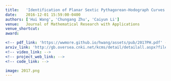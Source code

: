 ```yaml
---
title:   'Identification of Planar Sextic Pythagorean-Hodograph Curves'
date:    2016-12-01 15:59:00-0400
authors: ['Hui Wang', 'Chungang Zhu', 'Caiyun Li']
venue:   Journal of Mathematical Research with Applications
venue_shortcut: 
award:

<!-- pdf_link: 'https://wwmore.github.io/hwang/assets/pub/2017PH.pdf' -->
arxiv_link: 'http://gb.oversea.cnki.net/kcms/detail/detailall.aspx?filename=sxyj201701007&dbcode=CJFQ&dbname=CJFQTOTAL'
<!-- video_link: -->
<!-- project_web_link: -->
<!-- code_link: -->

image: 2017.png
---
```

